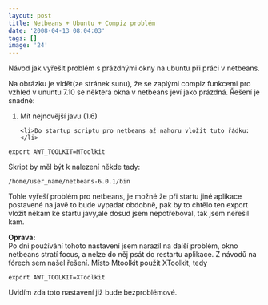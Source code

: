 ```yaml
---
layout: post
title: Netbeans + Ubuntu + Compiz problém
date: '2008-04-13 08:04:03'
tags: []
image: '24'
---
```


Návod jak vyřešit problém s prázdnými okny na ubuntu při práci
v netbeans.


<p>Na obrázku je vidět(ze stránek sunu), že se zaplými compiz funkcemi pro
vzhled v ununtu 7.10 se některá okna v netbeans jeví jako
prázdná. Řešení je snadné:</p>

<ol>
	<li>Mít nejnovější javu (1.6)</li>

	<li>Do startup scriptu pro netbeans až nahoru vložit tuto řádku:</li>
</ol>

<pre><code>export AWT_TOOLKIT=MToolkit</code></pre>

<p>Skript by měl být k nalezení někde tady:</p>

<pre><code>/home/user_name/netbeans-6.0.1/bin</code></pre>

<p>Tohle vyřeší problém pro netbeans, je možné že při startu jiné
aplikace postavené na javě to bude vypadat obdobně, pak by to chtělo ten
export vložit někam ke startu javy,ale dosud jsem nepotřeboval, tak jsem
neřešil kam.</p>

<p><strong>Oprava:</strong>
<br />Po dni používání tohoto nastavení jsem narazil na další problém,
okno netbeans stratí focus, a nelze do něj psát do restartu aplikace.
Z návodů na fórech sem našel řešení. Místo Mtoolkit použít
XToolkit, tedy</p>

<pre><code>export AWT_TOOLKIT=XToolkit</code></pre>

<p>Uvidím zda toto nastavení již bude bezproblémové.</p>

